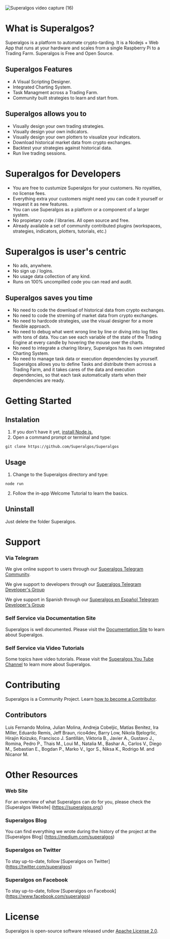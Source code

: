 ![Superalgos video capture (16)](https://user-images.githubusercontent.com/9479367/77251218-76d25980-6c4d-11ea-8e47-be7db2e8abdb.gif)

# What is Superalgos?

Superalgos is a platform to automate crypto-tarding. It is a Nodejs + Web App that runs at your hardware and scales from a single Raspberry Pi to a Trading Farm. Superalgos is Free and Open Source.

## Superalgos Features

* A Visual Scripting Designer.
* Integrated Charting System.
* Task Managment across a Trading Farm.
* Community built strategies to learn and start from.

## Superalgos allows you to

* Visually design your own trading strategies.
* Visually design your own indicators.
* Visually design your own plotters to visualize your indicators.
* Download historical market data from crypto exchanges.
* Backtest your strategies against historical data.
* Run live trading sessions.

# Superalgos for Developers

* You are free to custumize Superalgos for your customers. No royalties, no license fees.
* Everything extra your customers might need you can code it yourself or request it as new features.
* You can use Superalgos as a platform or a component of a larger system.
* No propietary code / libraries. All open source and free.
* Already available a set of community contributed plugins (workspaces, strategies, indicators, plotters, tutorials, etc.)

# Superalgos is user's centric

* No ads, anywhere.
* No sign up / logins.
* No usage data collection of any kind.
* Runs on 100% uncompilled code you can read and audit.

## Superalgos saves you time

* No need to code the download of historical data from crypto exchanges.
* No need to code the streming of market data from crypto exchanges.
* No need to hardcode strategies, use the visual designer for a more flexible approach.
* No need to debug what went wrong line by line or diving into log files with tons of data. You can see each variable of the state of the Trading Engine at every candle by hovering the mouse over the charts.
* No need to integrate a charing library, Superalgos has its own integrated Charting System.
* No need to manage task data or execution dependencies by yourself. Superalgos allows you to define Tasks and distribute them acrross a Trading Farm, and it takes cares of the data and execution dependencies, so that each task automatically starts when their dependencies are ready.

# Getting Started

## Instalation

1. If you don't have it yet, [install Node.js.](https://nodejs.org/en/download/)
2. Open a command prompt or terminal and type:

```
git clone https://github.com/Superalgos/Superalgos
```

## Usage

1. Change to the Superalgos directory and type:
```
node run
```
2. Follow the in-app Welcome Tutorial to learn the basics.

## Uninstall

Just delete the folder Superalgos.

# Support

### Via Telegram

We give online support to users through our [Superalgos Telegram Community](https://t.me/superalgoscommunity).

We give support to developers through our [Superalgos Telegram Developer's Group](https://t.me/superalgosdevelop)

We give support in Spanish through our [Superalgos en Español Telegram Developer's Group](https://t.me/superalgos_es)
 
### Self Service via Documentation Site

Superalgos is well documented. Please visit the [Documentation Site](https://docs.superalgos.org/) to learn about Superalgos.

### Self Service via Video Tutorials

Some topics have video tutorials. Please visit the [Superalgos You Tube Channel](https://www.youtube.com/channel/UCmYSGbB151xFQPNxj7KfKBg) to learn more about Superalgos.

# Contributing

Superalgos is a Community Project. Learn [how to become a Contributor](https://docs.superalgos.org/contributing-to-superalgos.html).

## Contributors 

Luis Fernando Molina, Julian Molina, Andreja Cobeljic, Matías Benitez, Ira Miller, Eduardo Remis, Jeff Braun, rico4dev, Barry Low, Nikola Bjelogrlic, Hirajin Koizuko, Francisco J. Santillán, Viktoria B., Javier A., Gustavo J., Romina, Pedro P., Thais M., Loui M., Natalia M., Bashar A., Carlos V., Diego M., Sebastian E., Bogdan P., Marko V., Igor S., Niksa K., Rodrigo M. and Nicanor M.

# Other Resources

### Web Site

For an overview of what Superalgos can do for you, please check the [Superalgos Website] (https://superalgos.org/)

### Superalgos Blog

You can find everything we wrote during the history of the project at the [Superalgos Blog] (https://medium.com/superalgos)

### Superalgos on Twitter

To stay up-to-date, follow [Superalgos on Twitter] (https://twitter.com/superalgos)

### Superalgos on Facebook

To stay up-to-date, follow [Superalgos on Facebook] (https://www.facebook.com/superalgos)

# License

Superalgos is open-source software released under [Apache License 2.0](LICENSE).
